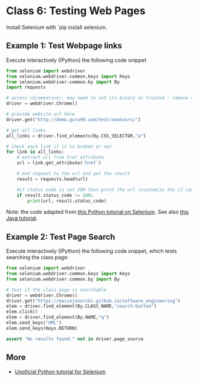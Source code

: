 # Class 6: Testing Web Pages

Install Selenium with `pip install selenium. 

## Example 1: Test Webpage links

Execute interactively (IPython) the following code snippet
```python
from selenium import webdriver
from selenium.webdriver.common.keys import Keys 
from selenium.webdriver.common.by import By
import requests

# access chromedriver, may need to set its binary as trusted - remove quarantine attribute on MacOS
driver = webdriver.Chrome()

# provide website url here
driver.get("http://demo.guru99.com/test/newtours/")

# get all links
all_links = driver.find_elements(By.CSS_SELECTOR,"a")

# check each link if it is broken or not
for link in all_links:
    # extract url from href attribute
    url = link.get_attribute('href')

    # end request to the url and get the result
    result = requests.head(url)

    #if status code is not 200 then print the url (customize the if condition according to the need)
    if result.status_code != 200:
        print(url, result.status_code)
```
Note: the code adapted from [this Python tutorial on Selenium](https://www.educative.io/answers/how-to-find-all-broken-links-using-selenium-webdriver-in-python).
See also [this Java tutorial](https://www.guru99.com/find-broken-links-selenium-webdriver.html).

## Example 2: Test Page Search

Execute interactively (IPython) the following code snippet, which tests searching the class page:
```python
from selenium import webdriver
from selenium.webdriver.common.keys import Keys 
from selenium.webdriver.common.by import By

# test if the class page is searchable
driver = webdriver.Chrome()
driver.get("https://maciejskorski.github.io/software_engineering")
elem = driver.find_element(By.CLASS_NAME,"search-button")
elem.click()
elem = driver.find_element(By.NAME,"q")
elem.send_keys("UML")
elem.send_keys(Keys.RETURN)

assert "No results found." not in driver.page_source
```

## More

* [Unoficial Python tutorial for Selenium](https://selenium-python.readthedocs.io/)
